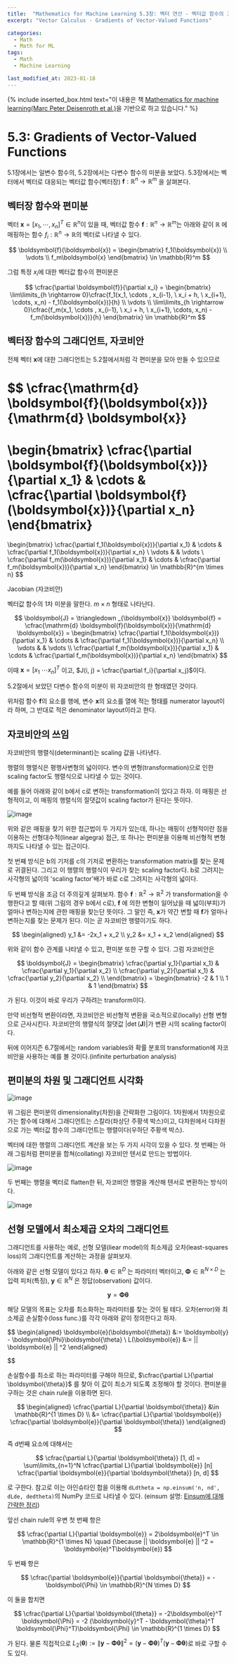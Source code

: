 ```yaml
---
title:  "Mathematics for Machine Learning 5.3장: 벡터 연산 - 벡터값 함수의 그래디언트"
excerpt: "Vector Calculus - Gradients of Vector-Valued Functions"

categories:
  - Math
  - Math for ML
tags:
  - Math
  - Machine Learning

last_modified_at: 2023-01-18
---
```


{% include inserted_box.html text="이 내용은 책 <a href='https://mml-book.github.io/book/mml-book.pdf'>Mathematics for machine learning(Marc Peter Deisenroth et al.)</a>을 기반으로 하고 있습니다." %}

# 5.3: Gradients of Vector-Valued Functions

5.1장에서는 일변수 함수의, 5.2장에서는 다변수 함수의 미분을 보았다. 5.3장에서는 벡터에서 벡터로 대응되는 벡터값 함수(벡터장) $\boldsymbol{f}: \mathbb{R}^n \rightarrow \mathbb{R}^m$ 을 살펴본다.

## 벡터장 함수와 편미분

벡터 $\boldsymbol{x} = [x_1, \cdots , x_n]^T \in \mathbb{R}^n$이 있을 때, 벡터값 함수 $\boldsymbol{f}: \mathbb{R}^n \rightarrow \mathbb{R}^m$는 아래와 같이 $\mathbb{R}$ 에 매핑하는 함수 $f_i : \mathbb{R}^n \rightarrow \mathbb{R}$의 벡터로 나타낼 수 있다.

$$
\boldsymbol{f}(\boldsymbol{x}) = 
\begin{bmatrix}
  f_1(\boldsymbol{x}) \\ \vdots \\ f_m\boldsymbol{x}
\end{bmatrix}
\in \mathbb{R}^m
$$

그럼 특정 $x_i$에 대한 벡터값 함수의 편미분은

$$
\cfrac{\partial \boldsymbol{f}}{\partial x_i} = 
\begin{bmatrix}
  \lim\limits_{h \rightarrow 0}\cfrac{f_1(x_1, \cdots , x_{i-1}, \ x_i + h, \ x_{i+1}, \cdots, x_n) - f_1(\boldsymbol{x})}{h} \\ 
  \vdots \\ 
  \lim\limits_{h \rightarrow 0}\cfrac{f_m(x_1, \cdots , x_{i-1}, \ x_i + h, \ x_{i+1}, \cdots, x_n) - f_m(\boldsymbol{x})}{h}
\end{bmatrix}
\in \mathbb{R}^m
$$


## 벡터장 함수의 그래디언트, 자코비안

전체 벡터 $\boldsymbol{x}$에 대한 그래디언트는 5.2절에서처럼 각 편미분을 모아 만들 수 있으므로

$$
\cfrac{\mathrm{d} \boldsymbol{f}(\boldsymbol{x})}{\mathrm{d} \boldsymbol{x}} 
= 
\begin{bmatrix}
  \cfrac{\partial \boldsymbol{f}(\boldsymbol{x})}{\partial x_1} &
  \cdots &
  \cfrac{\partial \boldsymbol{f}(\boldsymbol{x})}{\partial x_n}
\end{bmatrix}
=
\begin{bmatrix}
  \cfrac{\partial f_1(\boldsymbol{x})}{\partial x_1} & \cdots & \cfrac{\partial f_1(\boldsymbol{x})}{\partial x_n} \\
  \vdots & & \vdots \\
  \cfrac{\partial f_m(\boldsymbol{x})}{\partial x_1} & \cdots & \cfrac{\partial f_m(\boldsymbol{x})}{\partial x_n} 
\end{bmatrix}
\in \mathbb{R}^{m \times n}
$$


<div id="def-box">
<div class="def-title">Jacobian (자코비안)</div>
<p>

벡터값 함수의 1차 미분을 말한다. $m \times n$ 형태로 나타난다.

$$
\boldsymbol{J} = \triangledown _{\boldsymbol{x}} \boldsymbol{f} = \cfrac{\mathrm{d} \boldsymbol{f}(\boldsymbol{x})}{\mathrm{d} \boldsymbol{x}} 
= \begin{bmatrix}
  \cfrac{\partial f_1(\boldsymbol{x})}{\partial x_1} & \cdots & \cfrac{\partial f_1(\boldsymbol{x})}{\partial x_n} \\
  \vdots & & \vdots \\
  \cfrac{\partial f_m(\boldsymbol{x})}{\partial x_1} & \cdots & \cfrac{\partial f_m(\boldsymbol{x})}{\partial x_n} 
\end{bmatrix}
$$

이때 $\boldsymbol{x} = [x_1 \ \cdots x_n]^T$ 이고, $J(i, j) = \cfrac{\partial f_i}{\partial x_j}$이다.
</p>
</div>

5.2절에서 보았던 다변수 함수의 미분이 위 자코비안의 한 형태였던 것이다.

위처럼 함수 $\boldsymbol{f}$의 요소를 행에, 변수 $\boldsymbol{x}$의 요소를 열에 적는 형태를 numerator layout이라 하며, 그 반대로 적은 denominator layout이라고 한다.

## 자코비안의 쓰임

자코비안의 행렬식(determinant)는 scaling 값을 나타낸다.

행렬의 행렬식은 평행사변형의 넓이이다. 변수의 변형(transformation)으로 인한 scaling factor도 행렬식으로 나타낼 수 있는 것이다.

예를 들어 아래와 같이 b에서 c로 변하는 transformation이 있다고 하자. 이 매핑은 선형적이고, 이 매핑의 행렬식의 절댓값이 scaling factor가 된다는 뜻이다.

![image](https://user-images.githubusercontent.com/69252153/213151802-9bfee57a-4f09-4769-a56d-1f8d1cab2948.png)

위와 같은 매핑을 찾기 위한 접근법이 두 가지가 있는데, 하나는 매핑이 선형적이란 점을 이용하는 선형대수적(linear algegra) 접근, 또 하나는 편미분을 이용해 비선형적 변형까지도 나타낼 수 있는 접근이다.

첫 번째 방식은 b의 기저를 c의 기저로 변환하는 transformation matrix를 찾는 문제로 귀결된다. 그리고 이 행렬의 행렬식이 우리가 찾는 scaling factor다. b로 그려지는 사각형의 넓이의 'scaling factor'배가 바로 c로 그려지는 사각형의 넓이다.

두 번째 방식을 조금 더 주의깊게 살펴보자. 함수 $\boldsymbol{f}: \mathbb{R}^2 \rightarrow \mathbb{R}^2$ 가 transformation을 수행한다고 할 때(위 그림의 경우 b에서 c로), $\boldsymbol{f}$ 에 의한 변형이 일어났을 때 넓이(부피)가 얼마나 변하는지에 관한 매핑을 찾는단 뜻이다. 그 말인 즉, $\boldsymbol{x}$가 약간 변할 때 $\boldsymbol{f}$가 얼마나 변하는지를 찾는 문제가 된다. 이는 곧 자코비안 행렬이기도 하다.

$$
\begin{aligned}
  y_1 &= -2x_1 + x_2 \\
  y_2 &= x_1 + x_2
\end{aligned}
$$

위와 같이 함수 관계를 나타낼 수 있고, 편미분 또한 구할 수 있다. 그럼 자코비안은

$$
\boldsymbol{J}
= \begin{bmatrix}
  \cfrac{\partial y_1}{\partial x_1} & \cfrac{\partial y_1}{\partial x_2} \\
  \cfrac{\partial y_2}{\partial x_1} & \cfrac{\partial y_2}{\partial x_2} \\
\end{bmatrix}
= \begin{bmatrix}
  -2 & 1 \\ 1 & 1
\end{bmatrix}
$$

가 된다. 이것이 바로 우리가 구하려는 transform이다.

만약 비선형적 변환이라면, 자코비안은 비선형적 변환을 국소적으로(locally) 선형 변형으로 근사시킨다. 자코비안의 행렬식의 절댓값 $\lvert \det (\boldsymbol{J}) \rvert$가 변환 시의 scaling factor이다.

뒤에 이어지즌 6.7절에서는 random variables와 확률 분포의 transformation에 자코비안을 사용하는 예를 볼 것이다.(infinite perturbation analysis)

## 편미분의 차원 및 그래디언트 시각화

![image](https://user-images.githubusercontent.com/69252153/213154888-b2f0bbd7-e19c-46a9-97bd-2ab84f73f487.png)

위 그림은 편미분의 dimensionality(차원)을 간략화한 그림이다. 1차원에서 1차원으로 가는 함수에 대해서 그래디언트는 스칼라(좌상단 주황색 박스)이고, 다차원에서 다차원으로 가는 벡터값 함수의 그래디언트는 행렬이다(우하단 주황색 박스).

벡터에 대한 행렬의 그래디언트 계산을 보는 두 가지 시각이 있을 수 있다. 첫 번째는 아래 그림처럼 편미분을 합쳐(collating) 자코비안 텐서로 만드는 방법이다.

![image](https://user-images.githubusercontent.com/69252153/213159456-af3e960a-6b9f-42ba-9714-cdff31416e2e.png)

두 번째는 행렬을 벡터로 flatten한 뒤, 자코비안 행렬을 계산해 텐서로 변환하는 방식이다.

![image](https://user-images.githubusercontent.com/69252153/213159628-dc7f4ea7-2f88-40f2-8d32-8b892d221427.png)


## 선형 모델에서 최소제곱 오차의 그래디언트

그래디언트를 사용하는 예로, 선형 모델(liear model)의 최소제곱 오차(least-squares loss)의 그래디언트를 계산하는 과정을 살펴보자.

아래와 같은 선형 모델이 있다고 하자. $\boldsymbol{\theta} \in \mathbb{R}^D$ 는 파라미터 벡터이고, $\boldsymbol{\Phi} \in \mathbb{R}^{N \times D}$ 는 입력 피처(특징), $\boldsymbol{y} \in \mathbb{R}^N$ 은 정답(observation) 값이다.

$$
\boldsymbol{y} = \boldsymbol{\Phi \theta}
$$

해당 모델의 목표는 오차를 최소화하는 파라미터를 찾는 것이 될 테다. 오차(error)와 최소제곱 손실함수(loss func.)를 각각 아래와 같이 정의한다고 하자.

$$
\begin{aligned}
  \boldsymbol{e}(\boldsymbol{\theta}) &:= \boldsymbol{y} - \boldsymbol{\Phi}\boldsymbol{\theta} \\
L(\boldsymbol{e}) &:= || \boldsymbol{e} || ^2
\end{aligned}

$$

손실함수를 최소로 하는 파라미터를 구해야 하므로, $\cfrac{\partial L}{\partial \boldsymbol{\theta}}$ 를 찾아 이 값이 최소가 되도록 조정해야 할 것이다. 편미분을 구하는 것은 chain rule을 이용하면 된다.

$$
\begin{aligned}
  \cfrac{\partial L}{\partial \boldsymbol{\theta}} &\in \mathbb{R}^{1 \times D} \\
  &= \cfrac{\partial L}{\partial \boldsymbol{e}} \cfrac{\partial \boldsymbol{e}}{\partial \boldsymbol{\theta}}
\end{aligned}
$$

즉 d번째 요소에 대해서는

$$
\cfrac{\partial L}{\partial \boldsymbol{\theta}} [1, d] 
= \sum\limits_{n=1}^N \cfrac{\partial L}{\partial \boldsymbol{e}} [n] \cfrac{\partial \boldsymbol{e}}{\partial \boldsymbol{\theta}} [n, d]
$$

로 구한다. 참고로 이는 아인슈타인 합을 이용해 `dLdtheta = np.einsum('n, nd', dLde, dedtheta)`의 NumPy 코드로 나타낼 수 있다. (einsum 설명: [Einsum에 대해 간략한 정리](https://ita9naiwa.github.io/numeric%20calculation/2018/11/10/Einsum.html))

앞선 chain rule의 우변 첫 번째 항은

$$
\cfrac{\partial L}{\partial \boldsymbol{e}}  = 2\boldsymbol{e}^T \in \mathbb{R}^{1 \times N} \quad (\because || \boldsymbol{e} || ^2 = \boldsymbol{e}^T\boldsymbol{e})
$$

두 번째 항은 

$$
\cfrac{\partial \boldsymbol{e}}{\partial \boldsymbol{\theta}} = -\boldsymbol{\Phi} \in \mathbb{R}^{N \times D}
$$

이 둘을 합치면

$$
\cfrac{\partial L}{\partial \boldsymbol{\theta}} = -2\boldsymbol{e}^T \boldsymbol{\Phi} = -2 (\boldsymbol{y}^T - \boldsymbol{\theta}^T \boldsymbol{\Phi}^T)\boldsymbol{\Phi} \in \mathbb{R}^{1 \times D}
$$

가 된다. 물론 직접적으로 $L_2 (\boldsymbol{\theta}) := \lVert \boldsymbol{y} - \boldsymbol{\Phi}\boldsymbol{\theta}  \rVert^2 = (\boldsymbol{y} - \boldsymbol{\Phi}\boldsymbol{\theta} )^T(\boldsymbol{y} - \boldsymbol{\Phi}\boldsymbol{\theta} )$로 바로 구할 수도 있다.